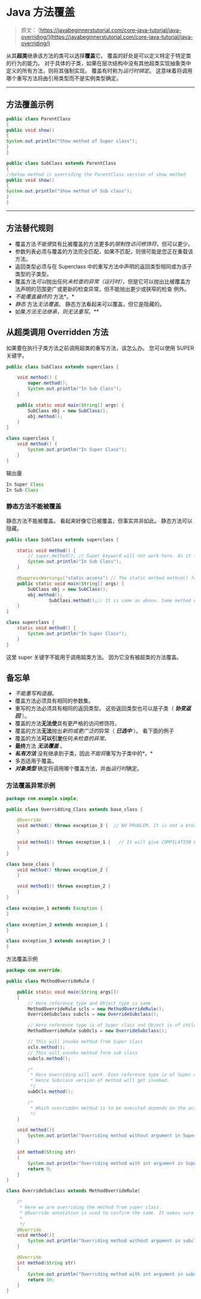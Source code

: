 # Java 方法覆盖

> 原文： [https://javabeginnerstutorial.com/core-java-tutorial/java-overriding/](https://javabeginnerstutorial.com/core-java-tutorial/java-overriding/)

从其**超类**继承该方法的类可以选择**覆盖**它。 覆盖的好处是可以定义特定于特定类的行为的能力。 对于具体的子类，如果在层次结构中没有其他超类实现抽象类中定义的所有方法，则将其强制实现。 覆盖有时称为*运行时绑定*。 这意味着将调用哪个重写方法将由引用类型而不是实例类型确定。

* * *

## 方法覆盖示例

```java
public class ParentClass
{
public void show()
{
System.out.println("Show method of Super class");
}
}

public class SubClass extends ParentClass
{
//below method is overriding the ParentClass version of show method
public void show()
{
System.out.println("Show method of Sub class");
}
}
```

* * *

## 方法替代规则

*   覆盖方法*不能使*具有比被覆盖的方法更多的*限制性访问修饰符*，但可以更少。
*   参数列表必须与覆盖的方法完全匹配，如果不匹配，则很可能是您正在重载该方法。
*   返回类型必须与在 Superclass 中的重写方法中声明的返回类型相同或为该子类型的子类型。
*   覆盖方法*可以*抛出任何*未检查的异常（运行时）*，但是它可以抛出比被覆盖方法声明的范围更广或更新的检查异常，但不能抛出更少或狭窄的检查 例外。
*   *不能覆盖最终的* 方法*。*
*   *静态* 方法*无法覆盖*。 静态方法看起来可以覆盖，但它是隐藏的。
*   如果*方法无法继承，则无法重写*。**

## 从超类调用 Overridden 方法

如果要在执行子类方法之前调用超类的重写方法，该怎么办。 您可以使用 SUPER 关键字。

```java
public class SubClass extends superclass {

	void method() {
		super.method();
		System.out.println("In Sub Class");
	}

	public static void main(String[] args) {
		SubClass obj = new SubClass();
		obj.method();
	}
}

class superclass {
	void method() {
		System.out.println("In Super Class");
	}
}
```

输出量

```java
In Super Class
In Sub Class
```

### 静态方法不能被覆盖

静态方法不能被覆盖。 看起来好像它已被覆盖，但事实并非如此。 静态方法可以隐藏。

```java
public class SubClass extends superclass {

	static void method() {
		// super.method(); // Super keyword will not work here. As it is not overriden method
		System.out.println("In Sub Class");
	}

	@SuppressWarnings("static-access") // The static method method() from the type SubClass should be accessed in a static way
	public static void main(String[] args) {
		SubClass obj = new SubClass();
		obj.method();
                SubClass.method();// It is same as above. Same method will be invoked
	}
}

class superclass {
	static void method() {
		System.out.println("In Super Class");
	}
}
```

这里 super 关键字不能用于调用超类方法。 因为它没有被超类的方法覆盖。

## 备忘单

*   *不能重写构造器*。
*   覆盖方法必须具有相同的参数集。
*   重写的方法必须具有相同的返回类型。 这些返回类型也可以是子类（ ***协变返回*** ）。
*   覆盖的方法**无法使**具有更严格的访问修饰符。
*   覆盖的方法**无法**抛出*新的或更广泛的*异常（ ***已选中*** ）。 看下面的例子
*   覆盖的方法**可以引发**任何*未检查的异常。*
*   **最终**方法 ***无法覆盖*** 。
*   ***私有方法*** 没有继承到子类，因此*不能将*重写为子类中的*。*
*   多态适用于覆盖。
*   ***对象类型*** 确定将调用哪个覆盖方法，并由*运行时*确定。

### 方法覆盖异常示例

```java
package com.example.simple;

public class Overridding_Class extends base_class {

    @Override
    void method() throws exception_3 {  // NO PROBLEM, It is not a broader Exception.
    }

    void method1() throws exception_1 {   // It will give COMPILATION ERROR as it is throwing Broader Exception
    }
}

class base_class {
    void method() throws exception_2 {
    }

    void method1() throws exception_2 {
    }
}

class excepion_1 extends Exception {
}

class exception_2 extends excepion_1 {
}

class exception_3 extends exception_2 {
} 
```

方法覆盖示例

```java
package com.override;

public class MethodOverrideRule {

	public static void main(String args[])
	{
		// Here reference type and Object type is same
		MethodOverrideRule scls = new MethodOverrideRule();
		OverrideSubclass subcls = new OverrideSubclass();

		// Here reference type is of Super class and Object is of child class
		MethodOverrideRule subOcls = new OverrideSubclass();

		// This will invoke method from Super class
		scls.method();
		// This will onvoke method form sub class
		subcls.method();

		/*
		 * Here overriding will work. Even reference type is of Super class still object type if of Subclass.
		 * Hence Subclass version of method will get invoked.
		 */
		subOcls.method();

		/*
		 * Which overridden method is to be executed depends on the actual Object type at run time.
		 */
	}

	void method(){
		System.out.println("Overriding method without argument in Super");
	}

	int method(String str)
	{
		System.out.println("Overriding method with int argument in Super");
		return 9;
	}
}

class OverrideSubclass extends MethodOverrideRule{

	/*
	 * Here we are overriding the method from super class.
	 * @Override annotation is used to confirm the same. It makes sure the all override rules get followed 
	 * 
	 */
	@Override
	void method(){
		System.out.println("Overriding method without argument in subclass");
	}

	@Override
	int method(String str)
	{
		System.out.println("Overriding method with int argument in subclass");
		return 10;
	}
}
```

